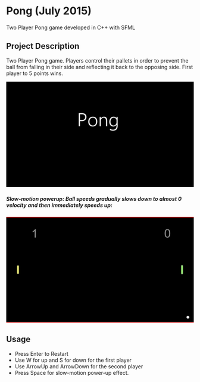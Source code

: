 # Pong (July 2015)
Two Player Pong game developed in C++ with SFML

## Project Description

Two Player Pong game. Players control their pallets in order to prevent the ball from falling in their side and reflecting it back to the opposing side. First player to 5 points wins.

![](pong.gif)

##### Slow-motion powerup: Ball speeds gradually slows down to almost 0 velocity and then immediately speeds up:

![](pongslowmo.gif)

## Usage

* Press Enter to Restart
* Use W for up and S for down for the first player
* Use ArrowUp and ArrowDown for the second player
* Press Space for slow-motion power-up effect.
